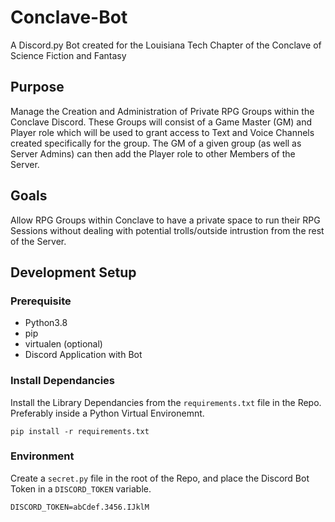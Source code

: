 # Conclave-Bot
A Discord.py Bot created for the Louisiana Tech Chapter of the Conclave of Science Fiction and Fantasy

## Purpose
Manage the Creation and Administration of Private RPG Groups within the Conclave Discord. 
These Groups will consist of a Game Master (GM) and Player role which will be used to grant access to Text and Voice Channels created specifically for the group. 
The GM of a given group (as well as Server Admins) can then add the Player role to other Members of the Server.

## Goals
Allow RPG Groups within Conclave to have a private space to run their RPG Sessions without dealing with potential trolls/outside intrustion from the rest of the Server.

## Development Setup

### Prerequisite
* Python3.8
* pip
* virtualen (optional)
* Discord Application with Bot

### Install Dependancies
Install the Library Dependancies from the `requirements.txt` file in the Repo. Preferably inside a Python Virtual Environemnt.
```
pip install -r requirements.txt
```

### Environment
Create a `secret.py` file in the root of the Repo, and place the Discord Bot Token in a `DISCORD_TOKEN` variable.
```
DISCORD_TOKEN=abCdef.3456.IJklM
```
